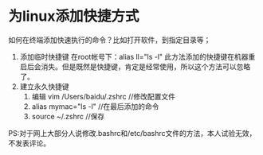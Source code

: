 # 为linux添加快捷方式

如何在终端添加快速执行的命令？比如打开软件，到指定目录等；

1. 添加临时快捷键
在root帐号下：alias ll="ls -l"
此方法添加的快捷键在机器重启后会消失。但是既然是快捷键，肯定是经常使用，所以这个方法可以忽略了。
2. 建立永久快捷键
	1. 编辑 vim /Users/baidu/.zshrc //修改配置文件
	2. alias mymac="ls -l" //在最后添加的命令
	3. source ~/.zshrc //保存 
	
PS:对于网上大部分人说修改.bashrc和/etc/bashrc文件的方法，本人试验无效，不发表评论。